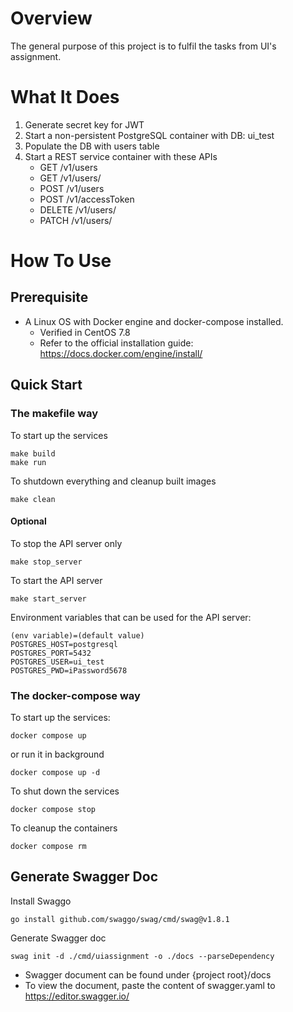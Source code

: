 # Overview
The general purpose of this project is to fulfil the tasks from UI's assignment.

# What It Does
1. Generate secret key for JWT
2. Start a non-persistent PostgreSQL container with DB: ui_test
3. Populate the DB with users table
4. Start a REST service container with these APIs
    - GET /v1/users
    - GET /v1/users/<account>
    - POST /v1/users
    - POST /v1/accessToken
    - DELETE /v1/users/<account>
    - PATCH /v1/users/<account>

# How To Use
## Prerequisite
* A Linux OS with Docker engine and docker-compose installed.
  - Verified in CentOS 7.8
  - Refer to the official installation guide: https://docs.docker.com/engine/install/

## Quick Start
### The makefile way
To start up the services
<pre><code>make build
make run</code></pre>
To shutdown everything and cleanup built images
<pre><code>make clean</code></pre>
#### Optional
To stop the API server only
<pre><code>make stop_server
</code></pre>
To start the API server
<pre><code>make start_server
</code></pre>
Environment variables that can be used for the API server:
<pre><code>(env variable)=(default value)
POSTGRES_HOST=postgresql
POSTGRES_PORT=5432
POSTGRES_USER=ui_test
POSTGRES_PWD=iPassword5678
</code></pre>
### The docker-compose way
To start up the services:
<pre><code>docker compose up
</code></pre>
or run it in background
<pre><code>docker compose up -d
</code></pre>
To shut down the services
<pre><code>docker compose stop
</code></pre>
To cleanup the containers
<pre><code>docker compose rm</code></pre>

## Generate Swagger Doc
Install Swaggo
<pre><code>go install github.com/swaggo/swag/cmd/swag@v1.8.1</code></pre>
Generate Swagger doc
<pre><code>swag init -d ./cmd/uiassignment -o ./docs --parseDependency</code></pre>
* Swagger document can be found under {project root}/docs
* To view the document, paste the content of swagger.yaml to https://editor.swagger.io/
